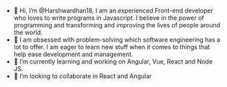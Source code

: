 - 👋 Hi, I’m @Harshwardhan18, I am an experienced Front-end developer who loves to write programs in Javascript. I believe in the power of programming and transforming and improving the lives of people around the world.
- 👀 I am obsessed with problem-solving which software engineering has a lot to offer. I am eager to learn new stuff when it comes to things that help ease development and management.
- 🌱 I’m currently learning and working on Angular, Vue, React and Node JS.
- 💞️ I’m looking to collaborate in React and Angular

<!---
Harshwardhan18/Harshwardhan18 is a ✨ special ✨ repository because its `README.md` (this file) appears on your GitHub profile.
You can click the Preview link to take a look at your changes.
--->

